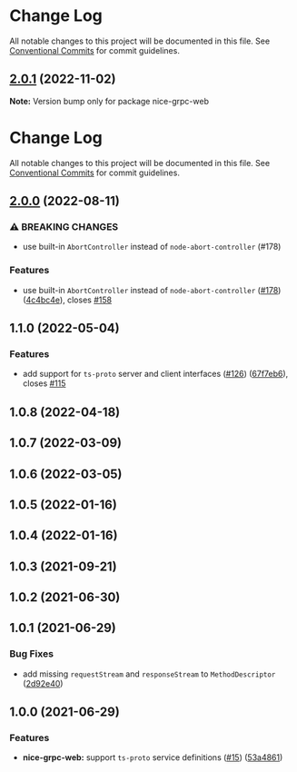 # Change Log

All notable changes to this project will be documented in this file. See
[Conventional Commits](https://conventionalcommits.org) for commit guidelines.

## [2.0.1](https://github.com/deeplay-io/nice-grpc/compare/nice-grpc-web@2.0.0...nice-grpc-web@2.0.1) (2022-11-02)

**Note:** Version bump only for package nice-grpc-web

# Change Log

All notable changes to this project will be documented in this file. See
[Conventional Commits](https://conventionalcommits.org) for commit guidelines.

## [2.0.0](https://github.com/deeplay-io/nice-grpc/compare/nice-grpc-web@1.1.0...nice-grpc-web@2.0.0) (2022-08-11)

### ⚠ BREAKING CHANGES

- use built-in `AbortController` instead of `node-abort-controller` (#178)

### Features

- use built-in `AbortController` instead of `node-abort-controller`
  ([#178](https://github.com/deeplay-io/nice-grpc/issues/178))
  ([4c4bc4e](https://github.com/deeplay-io/nice-grpc/commit/4c4bc4eacf38bedfbcdd5a41f4471698f7a117ed)),
  closes [#158](https://github.com/deeplay-io/nice-grpc/issues/158)

## 1.1.0 (2022-05-04)

### Features

- add support for `ts-proto` server and client interfaces
  ([#126](https://github.com/deeplay-io/nice-grpc/issues/126))
  ([67f7eb6](https://github.com/deeplay-io/nice-grpc/commit/67f7eb613455426d6b63a4027132060a8a572f65)),
  closes [#115](https://github.com/deeplay-io/nice-grpc/issues/115)

## 1.0.8 (2022-04-18)

## 1.0.7 (2022-03-09)

## 1.0.6 (2022-03-05)

## 1.0.5 (2022-01-16)

## 1.0.4 (2022-01-16)

## 1.0.3 (2021-09-21)

## 1.0.2 (2021-06-30)

## 1.0.1 (2021-06-29)

### Bug Fixes

- add missing `requestStream` and `responseStream` to `MethodDescriptor`
  ([2d92e40](https://github.com/deeplay-io/nice-grpc/commit/2d92e40564f646d80dccbde6e5cda6a8eadf4ba3))

## 1.0.0 (2021-06-29)

### Features

- **nice-grpc-web:** support `ts-proto` service definitions
  ([#15](https://github.com/deeplay-io/nice-grpc/issues/15))
  ([53a4861](https://github.com/deeplay-io/nice-grpc/commit/53a48610ce92263963882a68ef47bdf5ed26190c))
